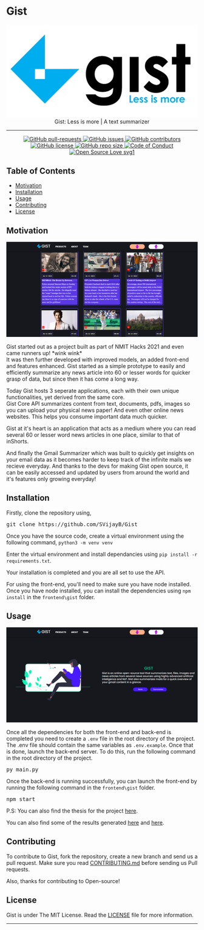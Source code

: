 # Gist

<p align="center">
    <img src="assets/logo.jpeg" alt="Logo" border="0" width="600">
    <br>Gist: Less is more | A text summarizer
</p>

---

<p align="center">
    <a href="https://github.com/SVijayB/Gist/pulls">
        <img src="https://img.shields.io/github/issues-pr/SVijayB/Gist.svg?style=for-the-badge&amp;logo=opencollective" alt="GitHub pull-requests">
    </a>
<a href="https://github.com/SVijayB/Gist/issues">
    <img src="https://img.shields.io/github/issues/SVijayB/Gist.svg?style=for-the-badge&amp;logo=testcafe" alt="GitHub issues">
    </a>
<a href="https://github.com/SVijayB/Gist/graphs/contributors">
    <img src="https://img.shields.io/github/contributors/SVijayB/Gist.svg?style=for-the-badge&amp;logo=bandsintown" alt="GitHub contributors">
    </a>
<a href="https://github.com/SVijayB/Gist/blob/master/LICENSE">
    <img src="https://img.shields.io/github/license/SVijayB/Gist?style=for-the-badge&amp;logo=appveyor" alt="GitHub license">
    </a>
<a href="https://github.com/SVijayB/Gist">
    <img src="https://img.shields.io/github/repo-size/SVijayB/Gist?style=for-the-badge&amp;logo=git" alt="GitHub repo size">
    </a>
<a href="https://github.com/SVijayB/Gist/blob/master/.github/CODE_OF_CONDUCT.md">
    <img src="https://img.shields.io/badge/code%20of-conduct-ff69b4.svg?style=for-the-badge&amp;logo=crowdsource" alt="Code of Conduct">
    </a>
<a href="https://github.com/SVijayB/Gist/blob/master/.github/CONTRIBUTING.md">
    <img src="https://img.shields.io/static/v1?style=for-the-badge&amp;logo=opensourceinitiative&amp;label=Open&amp;message=Source%20%E2%9D%A4%EF%B8%8F&amp;color=blueviolet" alt="Open Source Love svg1">
    </a>
</p>

## Table of Contents

-   [Motivation](#Motivation)
-   [Installation](#Installation)
-   [Usage](#Usage)
-   [Contributing](#Contributing)
-   [License](#License)

## Motivation

<img src="assets/News.png">

Gist started out as a project built as part of NMIT Hacks 2021 and even came runners up! \*wink wink\* \
It was then further developed with improved models, an added front-end and features enhanced.
Gist started as a simple prototype to easily and efficiently summarize any news article into 60 or lesser words for quicker grasp of data, but since then it has come a long way.

Today Gist hosts 3 seperate applications, each with their own unique functionalities, yet derived from the same core. \
Gist Core API summarizes content from text, documents, pdfs, images so you can upload your physical news paper! And even other online news websites. This helps you consume important data much quicker.

Gist at it's heart is an application that acts as a medium where you can read several 60 or lesser word news articles in one place, similar to that of inShorts.

And finally the Gmail Summarizer which was built to quickly get insights on your email data as it becomes harder to keep track of the infinite mails we recieve everyday. And thanks to the devs for making Gist open source, it can be easily accessed and updated by users from around the world and it's features only growing everyday!

## Installation

Firstly, clone the repository using,

<pre>
git clone https://github.com/SVijayB/Gist
</pre>

Once you have the source code, create a virtual environment using the following command,
`python3 -m venv venv`

Enter the virtual environment and install dependancies using `pip install -r requirements.txt`.

Your installation is completed and you are all set to use the API.

For using the front-end, you'll need to make sure you have node installed. Once you have node installed, you can install the dependencies using `npm install` in the `frontend\gist` folder.

## Usage

<img src="assets/result.png">

Once all the dependencies for both the front-end and back-end is completed you need to create a `.env` file in the root directory of the project. \
The .env file should contain the same variables as `.env.example`.
Once that is done, launch the back-end server. To do this, run the following command in the root directory of the project.

<pre>
py main.py
</pre>

Once the back-end is running successfully, you can launch the front-end by running the following command in the `frontend\gist` folder.

<pre>
npm start
</pre>

P.S: You can also find the thesis for the project [here](https://github.com/SVijayB/Gist/blob/main/assets/Thesis.pdf).

You can also find some of the results generated [here](https://github.com/SVijayB/Gist/blob/main/assets/Result_0001.pdf) and [here](https://github.com/SVijayB/Gist/blob/main/assets/Result_0003.pdf).

## Contributing

To contribute to Gist, fork the repository, create a new branch and send us a pull request. Make sure you read [CONTRIBUTING.md](https://github.com/SVijayB/Gist/blob/master/.github/CONTRIBUTING.md) before sending us Pull requests.

Also, thanks for contributing to Open-source!

## License

Gist is under The MIT License. Read the [LICENSE](https://github.com/SVijayB/Gist/blob/master/LICENSE) file for more information.

---
